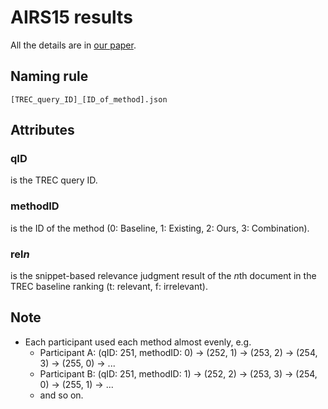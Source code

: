 # AIRS15 results

All the details are in [our paper](http://to_appear.pdf).

## Naming rule

```
[TREC_query_ID]_[ID_of_method].json
```

## Attributes

### qID

is the TREC query ID.

### methodID

is the ID of the method (0: Baseline, 1: Existing, 2: Ours, 3: Combination).

### rel*n*

is the snippet-based relevance judgment result of the *n*th document in the TREC baseline ranking (t: relevant, f: irrelevant).

## Note

* Each participant used each method almost evenly, e.g.
    * Participant A: (qID: 251, methodID: 0) -> (252, 1) -> (253, 2) -> (254, 3) -> (255, 0) -> ...
    * Participant B: (qID: 251, methodID: 1) -> (252, 2) -> (253, 3) -> (254, 0) -> (255, 1) -> ...
    * and so on.
